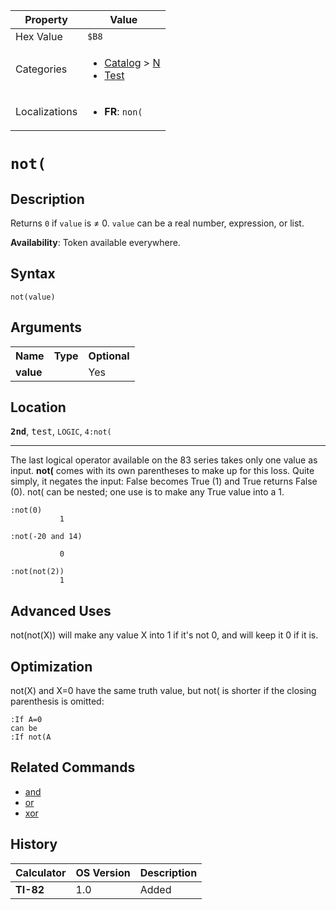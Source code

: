 | Property      | Value |
|---------------|-------|
| Hex Value     | `$B8`|
| Categories    | <ul><li>[Catalog](<../categories/Catalog.md>) > [N](<../categories/Catalog.md#N>)</li><li>[Test](<../categories/Test.md>)</li></ul> |
| Localizations | <ul><li><b>FR</b>: `non(`</li></ul> |

# `not(`

## Description
Returns `0` if `value` is ≠ 0. `value` can be a real number, expression, or list.


<b>Availability</b>: Token available everywhere.

## Syntax
`not(value)`

## Arguments
<table>
<tr><th>Name</th><th>Type</th><th>Optional</th></tr>

<tr><td><b>value</b></td><td></td><td>Yes</td></tr>

</table>

## Location
<tt><kbd><b>2nd</b></kbd></tt>, <kbd>test</kbd>, `LOGIC`, `4:not(`
<hr>

The last logical operator available on the 83 series takes only one value as input. **not(** comes with its own parentheses to make up for this loss. Quite simply, it negates the input: False becomes True (1) and True returns False (0). not( can be nested; one use is to make any True value into a 1.

```ti-basic
:not(0)
           1

:not(-20 and 14)

           0

:not(not(2))
           1
```

## Advanced Uses

not(not(X)) will make any value X into 1 if it's not 0, and will keep it 0 if it is.

## Optimization

not(X) and X=0 have the same truth value, but not( is shorter if the closing parenthesis is omitted:

```ti-basic
:If A=0
can be
:If not(A
```

## Related Commands

*   [and](/and)
*   [or](/or)
*   [xor](/xor)

## History
| Calculator | OS Version | Description |
|------------|------------|-------------|
| <b>TI-82</b> | 1.0 | Added |


